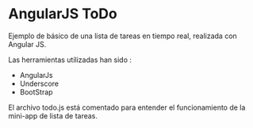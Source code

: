 AngularJS ToDo
===========

Ejemplo de básico de una lista de tareas en tiempo real, realizada con Angular JS. 

Las herramientas utilizadas han sido : 

<ul>
	<li>AngularJs</li>
	<li>Underscore</li>
	<li>BootStrap</li>
</ul>

El archivo todo.js está comentado para entender el funcionamiento de la mini-app de lista de tareas. 